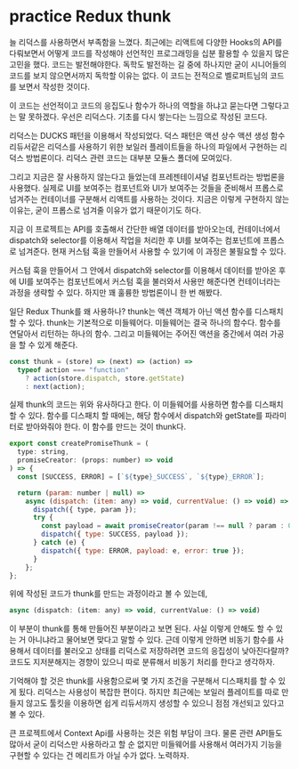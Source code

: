 # practice Redux thunk

늘 리덕스를 사용하면서 부족함을 느꼈다. 최근에는 리액트에 다양한 Hooks의 API를 다뤄보면서 어떻게 코드를 작성해야 선언적인 프로그래밍을 십분 활용할 수 있을지 많은 고민을 했다. 코드는 발전해야한다. 독학도 발전하는 길 중에 하나지만 굳이 시니어들의 코드를 보지 않으면서까지 독학할 이유는 없다. 이 코드는 전적으로 벨로퍼트님의 코드를 보면서 작성한 것이다.

이 코드는 선언적이고 코드의 응집도나 함수가 하나의 역할을 하냐고 묻는다면 그렇다고는 말 못하겠다. 우선은 리덕스다. 기초를 다시 쌓는다는 느낌으로 작성된 코드다.

리덕스는 DUCKS 패턴을 이용해서 작성되었다. 덕스 패턴은 액션 상수 액션 생성 함수 리듀서같은 리덕스를 사용하기 위한 보일러 플레이트들을 하나의 파일에서 구현하는 리덕스 방법론이다. 리덕스 관련 코드는 대부분 모듈스 폴더에 모여있다.

그리고 지금은 잘 사용하지 않는다고 들었는데 프레젠테이셔널 컴포넌트라는 방법론을 사용했다. 실제로 UI를 보여주는 컴포넌트와 UI가 보여주는 것들을 준비해서 프롭스로 넘겨주는 컨테이너를 구분해서 리액트를 사용하는 것이다. 지금은 이렇게 구현하지 않는 이유는, 굳이 프롭스로 넘겨줄 이유가 없기 때문이기도 하다.

지금 이 프로젝트는 API를 호출해서 간단한 배열 데이터를 받아오는데, 컨테이너에서 dispatch와 selector를 이용해서 작업을 처리한 후 UI를 보여주는 컴포넌트에 프롭스로 넘겨준다. 현재 커스텀 훅을 만들어서 사용할 수 있기에 이 과정은 불필요할 수 있다.

커스텀 훅을 만들어서 그 안에서 dispatch와 selector를 이용해서 데이터를 받아온 후에 UI를 보여주는 컴포넌트에서 커스텀 훅을 불러와서 사용만 해준다면 컨테이너라는 과정을 생략할 수 있다. 하지만 꽤 훌륭한 방법론이니 한 번 해봤다.

일단 Redux Thunk를 왜 사용하나? thunk는 액션 객체가 아닌 액션 함수를 디스패치 할 수 있다. thunk는 기본적으로 미들웨어다. 미들웨어는 결국 하나의 함수다. 함수를 연달아서 리턴하는 하나의 함수. 그리고 미들웨어는 주어진 액션을 중간에서 여러 가공을 할 수 있게 해준다.

```js
const thunk = (store) => (next) => (action) =>
  typeof action === "function"
    ? action(store.dispatch, store.getState)
    : next(action);
```

실제 thunk의 코드는 위와 유사하다고 한다. 이 미들웨어를 사용하면 함수를 디스패치할 수 있다. 함수를 디스패치 할 때에는, 해당 함수에서 dispatch와 getState를 파라미터로 받아와줘야 한다. 이 함수를 만드는 것이 thunk다.

```js
export const createPromiseThunk = (
  type: string,
  promiseCreator: (props: number) => void
) => {
  const [SUCCESS, ERROR] = [`${type}_SUCCESS`, `${type}_ERROR`];

  return (param: number | null) =>
    async (dispatch: (item: any) => void, currentValue: () => void) => {
      dispatch({ type, param });
      try {
        const payload = await promiseCreator(param !== null ? param : 0);
        dispatch({ type: SUCCESS, payload });
      } catch (e) {
        dispatch({ type: ERROR, payload: e, error: true });
      }
    };
};
```

위에 작성된 코드가 thunk를 만드는 과정이라고 볼 수 있는데,

```js
async (dispatch: (item: any) => void, currentValue: () => void)
```

이 부분이 thunk를 통해 만들어진 부분이라고 보면 된다. 사실 이렇게 안해도 할 수 있는 거 아니냐라고 물어보면 맞다고 말할 수 있다. 근데 이렇게 안하면 비동기 함수를 사용해서 데이터를 불러오고 상태를 리덕스로 저장하려면 코드의 응집성이 낮아진다랄까? 코드도 지저분해지는 경향이 있으니 따로 분류해서 비동기 처리를 한다고 생각하자.

기억해야 할 것은 thunk를 사용함으로써 몇 가지 조건을 구분해서 디스패치를 할 수 있게 됬다. 리덕스는 사용성이 복잡한 편이다. 하지만 최근에는 보일러 플레이트를 따로 만들지 않고도 툴킷을 이용하면 쉽게 리듀서까지 생성할 수 있으니 점점 개선되고 있다고 볼 수 있다.

큰 프로젝트에서 Context Api를 사용하는 것은 위험 부담이 크다. 물론 관련 API들도 많아서 굳이 리덕스만 사용하라고 할 순 없지만 미들웨어를 사용해서 여러가지 기능을 구현할 수 있다는 건 메리트가 아닐 수가 없다. 노력하자.
